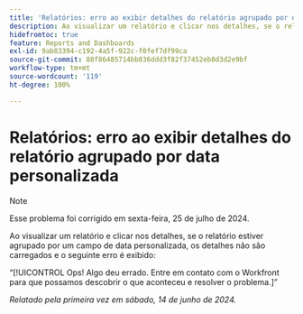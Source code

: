 ```yaml
---
title: 'Relatórios: erro ao exibir detalhes do relatório agrupado por data personalizada'
description: Ao visualizar um relatório e clicar nos detalhes, se o relatório estiver agrupado por um campo de data personalizada, os detalhes não são carregados e um erro é exibido.
hidefromtoc: true
feature: Reports and Dashboards
exl-id: 9ab83394-c192-4a5f-922c-f0fef7df99ca
source-git-commit: 88f86485714bb836ddd3f82f37452eb8d3d2e9bf
workflow-type: tm+mt
source-wordcount: '119'
ht-degree: 100%

---
```


# Relatórios: erro ao exibir detalhes do relatório agrupado por data personalizada

>[!NOTE]
>
>Esse problema foi corrigido em sexta-feira, 25 de julho de 2024.

Ao visualizar um relatório e clicar nos detalhes, se o relatório estiver agrupado por um campo de data personalizada, os detalhes não são carregados e o seguinte erro é exibido:

“[!UICONTROL Ops! Algo deu errado. Entre em contato com o Workfront para que possamos descobrir o que aconteceu e resolver o problema.]”

_Relatado pela primeira vez em sábado, 14 de junho de 2024._
